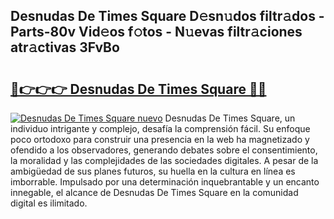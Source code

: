 ## Desnudas De Times Square D𝚎sn𝚞dos filtr𝚊dos - Parts-80v Vid𝚎os f𝚘tos - N𝚞evas filtr𝚊ciones atr𝚊ctivas 3FvBo

# <h2><a href="http://mb4i3xl.tromn.icu/?c=Desnudas+De+Times+Square">🔗👉👉👉 Desnudas De Times Square 🔗🔗</a></h2>

[![Desnudas De Times Square nuevo](https://i.imgur.com/pEAQMta.gif)](http://mb4i3xl.tromn.icu/?c=Desnudas+De+Times+Square)
Desnudas De Times Square, un individuo intrigante y complejo, desafía la comprensión fácil. Su enfoque poco ortodoxo para construir una presencia en la web ha magnetizado y ofendido a los observadores, generando debates sobre el consentimiento, la moralidad y las complejidades de las sociedades digitales. A pesar de la ambigüedad de sus planes futuros, su huella en la cultura en línea es imborrable. Impulsado por una determinación inquebrantable y un encanto innegable, el alcance de Desnudas De Times Square en la comunidad digital es ilimitado.
